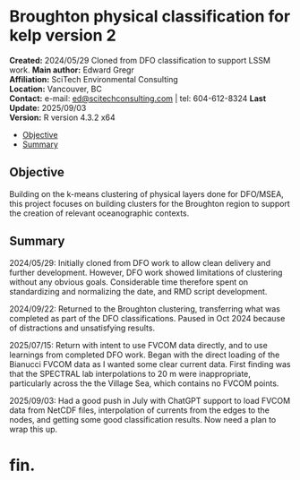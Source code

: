 # Broughton physical classification for kelp version 2

__Created:__      2024/05/29 Cloned from DFO classification to support LSSM work.
__Main author:__  Edward Gregr  
__Affiliation:__  SciTech Environmental Consulting   
__Location:__     Vancouver, BC   
__Contact:__      e-mail: ed@scitechconsulting.com | tel: 604-612-8324
__Last Update:__  2025/09/03   
__Version:__      R version 4.3.2 x64

- [Objective](#objective)
- [Summary](#summary)

## Objective
Building on the k-means clustering of physical layers done for DFO/MSEA, this 
project focuses on building clusters for the Broughton region to support the 
creation of relevant oceanographic contexts. 

## Summary   
2024/05/29: Initially cloned from DFO work to allow clean delivery and further 
development. However, DFO work showed limitations of clustering without any 
obvious goals. Considerable time therefore spent on standardizing and 
normalizing the date, and RMD script development. 

2024/09/22: Returned to the Broughton clustering, transferring what was 
completed as part of the DFO classifications. Paused in Oct 2024 because of
distractions and unsatisfying results. 

2025/07/15: Return with intent to use FVCOM data directly, and to use learnings
from completed DFO work. Began with the direct loading of the Bianucci FVCOM 
data as I wanted some clear current data. First finding was that the SPECTRAL 
lab interpolations to 20 m were inappropriate, particularly across the the 
Village Sea, which contains no FVCOM points. 

2025/09/03: Had a good push in July with ChatGPT support to load FVCOM data from
NetCDF files, interpolation of currents from the edges to the nodes, and getting
some good classification results. Now need a plan to wrap this up. 


# fin.